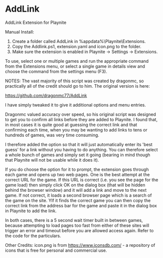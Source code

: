 # AddLink
AddLink Extension for Playnite

Manual Install:
1. Create a folder called AddLink in %appdata%\Playnite\Extensions.
2. Copy the Addlink.ps1, extension.yaml and icon.png to the folder.
3. Make sure the extension is enabled in Playnite -> Settings -> Extensions.

To use, select one or multiple games and run the appropriate command from the Extensions menu, or select a single game in details view and choose the command from the settings menu (F3).

NOTES:
The vast majority of this script was created by dragonmc, so practically all of the credit should go to him. The original version is here:

https://github.com/dragonmc77/AddLink

I have simply tweaked it to give it additional options and menu entries.

Dragonmc valued accuracy over speed, so his original script was designed to get you to confirm all links before they are added to Playnite. I found that, in most cases it is quite good at guessing the correct link and that confirming each time, when you may be wanting to add links to tens or hundreds of games, was very time consuming.

I therefore added the option so that it will just automatically enter its 'best guess' for a link without you having to do anything. You can therefore select a whole bunch of games and simply set it going (bearing in mind though that Playnite will not be usable while it does it).

If you do choose the option for it to prompt, the extension goes through each game and opens up two web pages. One is the best attempt at the correct URL for the game. If this URL is correct (i.e. you see the page for the game load) then simply click OK on the dialog box (that will be hidden behind the browser window) and it will add a link and move to the next game. If not correct, it loads a second browser page which is a search of the game on the site. YIf it finds the correct game you can then copy the correct link from the address bar for the game and paste it in the dialog box in Playnite to add the link.

In both cases, there is a 5 second wait timer built in between games, because attempting to load pages too fast from either of these sites will trigger an error and timeout before you are allowed access again. Refer to the code for the particulars.

Other Credits: icon.png is from https://www.iconsdb.com/ - a repository of icons that is free for personal and commercial use.
